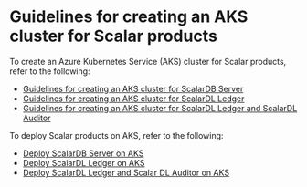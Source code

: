 # Guidelines for creating an AKS cluster for Scalar products

To create an Azure Kubernetes Service (AKS) cluster for Scalar products, refer to the following:

* [Guidelines for creating an AKS cluster for ScalarDB Server](./CreateAKSClusterForScalarDB.md)
* [Guidelines for creating an AKS cluster for ScalarDL Ledger](./CreateAKSClusterForScalarDL.md)
* [Guidelines for creating an AKS cluster for ScalarDL Ledger and ScalarDL Auditor](./CreateAKSClusterForScalarDLAuditor.md)

To deploy Scalar products on AKS, refer to the following:

* [Deploy ScalarDB Server on AKS](./ManualDeploymentGuideScalarDBServerOnAKS.md)
* [Deploy ScalarDL Ledger on AKS](./ManualDeploymentGuideScalarDLOnAKS.md)
* [Deploy ScalarDL Ledger and Scalar DL Auditor on AKS](./ManualDeploymentGuideScalarDLAuditorOnAKS.md)
